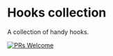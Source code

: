 # Hooks collection

A collection of handy hooks.

[![PRs Welcome](https://img.shields.io/badge/PRs-welcome-brightgreen.svg?style=flat-square)](http://makeapullrequest.com)
